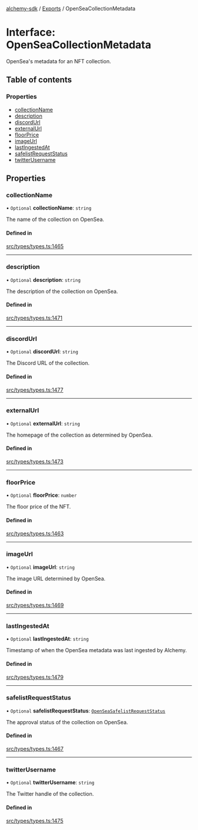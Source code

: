 [alchemy-sdk](../README.md) / [Exports](../modules.md) / OpenSeaCollectionMetadata

# Interface: OpenSeaCollectionMetadata

OpenSea's metadata for an NFT collection.

## Table of contents

### Properties

- [collectionName](OpenSeaCollectionMetadata.md#collectionname)
- [description](OpenSeaCollectionMetadata.md#description)
- [discordUrl](OpenSeaCollectionMetadata.md#discordurl)
- [externalUrl](OpenSeaCollectionMetadata.md#externalurl)
- [floorPrice](OpenSeaCollectionMetadata.md#floorprice)
- [imageUrl](OpenSeaCollectionMetadata.md#imageurl)
- [lastIngestedAt](OpenSeaCollectionMetadata.md#lastingestedat)
- [safelistRequestStatus](OpenSeaCollectionMetadata.md#safelistrequeststatus)
- [twitterUsername](OpenSeaCollectionMetadata.md#twitterusername)

## Properties

### collectionName

• `Optional` **collectionName**: `string`

The name of the collection on OpenSea.

#### Defined in

[src/types/types.ts:1465](https://github.com/alchemyplatform/alchemy-sdk-js/blob/c023713/src/types/types.ts#L1465)

___

### description

• `Optional` **description**: `string`

The description of the collection on OpenSea.

#### Defined in

[src/types/types.ts:1471](https://github.com/alchemyplatform/alchemy-sdk-js/blob/c023713/src/types/types.ts#L1471)

___

### discordUrl

• `Optional` **discordUrl**: `string`

The Discord URL of the collection.

#### Defined in

[src/types/types.ts:1477](https://github.com/alchemyplatform/alchemy-sdk-js/blob/c023713/src/types/types.ts#L1477)

___

### externalUrl

• `Optional` **externalUrl**: `string`

The homepage of the collection as determined by OpenSea.

#### Defined in

[src/types/types.ts:1473](https://github.com/alchemyplatform/alchemy-sdk-js/blob/c023713/src/types/types.ts#L1473)

___

### floorPrice

• `Optional` **floorPrice**: `number`

The floor price of the NFT.

#### Defined in

[src/types/types.ts:1463](https://github.com/alchemyplatform/alchemy-sdk-js/blob/c023713/src/types/types.ts#L1463)

___

### imageUrl

• `Optional` **imageUrl**: `string`

The image URL determined by OpenSea.

#### Defined in

[src/types/types.ts:1469](https://github.com/alchemyplatform/alchemy-sdk-js/blob/c023713/src/types/types.ts#L1469)

___

### lastIngestedAt

• `Optional` **lastIngestedAt**: `string`

Timestamp of when the OpenSea metadata was last ingested by Alchemy.

#### Defined in

[src/types/types.ts:1479](https://github.com/alchemyplatform/alchemy-sdk-js/blob/c023713/src/types/types.ts#L1479)

___

### safelistRequestStatus

• `Optional` **safelistRequestStatus**: [`OpenSeaSafelistRequestStatus`](../enums/OpenSeaSafelistRequestStatus.md)

The approval status of the collection on OpenSea.

#### Defined in

[src/types/types.ts:1467](https://github.com/alchemyplatform/alchemy-sdk-js/blob/c023713/src/types/types.ts#L1467)

___

### twitterUsername

• `Optional` **twitterUsername**: `string`

The Twitter handle of the collection.

#### Defined in

[src/types/types.ts:1475](https://github.com/alchemyplatform/alchemy-sdk-js/blob/c023713/src/types/types.ts#L1475)
